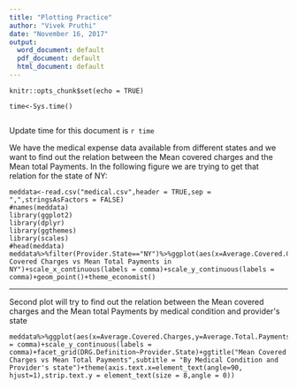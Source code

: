 ```yaml
---
title: "Plotting Practice"
author: "Vivek Pruthi"
date: "November 16, 2017"
output:
  word_document: default
  pdf_document: default
  html_document: default
---
```


```{r setup, include=FALSE}
knitr::opts_chunk$set(echo = TRUE)
```

```{r,echo=FALSE,results='hide'}
time<-Sys.time()


```

Update time for this document is `r time`

We have the medical expense data available from different states and we want to find out the relation between the Mean covered charges and the Mean total Payments. In the following figure we are trying to get that relation for the state of NY:

```{r firstplot,echo=FALSE,message=FALSE,error=FALSE,cache=TRUE}
meddata<-read.csv("medical.csv",header = TRUE,sep = ",",stringsAsFactors = FALSE)
#names(meddata)
library(ggplot2)
library(dplyr)
library(ggthemes)
library(scales)
#head(meddata)
meddata%>%filter(Provider.State=="NY")%>%ggplot(aes(x=Average.Covered.Charges,y=Average.Total.Payments))+ggtitle("Mean Covered Charges vs Mean Total Payments in NY")+scale_x_continuous(labels = comma)+scale_y_continuous(labels = comma)+geom_point()+theme_economist()
```

***

Second plot will try to find out the relation between the Mean covered charges and the Mean total Payments by medical condition and provider's state
```{r secondplot,echo=FALSE,fig.width=14,fig.height=11,cache=TRUE}
meddata%>%ggplot(aes(x=Average.Covered.Charges,y=Average.Total.Payments))+geom_point()+scale_x_continuous(labels = comma)+scale_y_continuous(labels = comma)+facet_grid(DRG.Definition~Provider.State)+ggtitle("Mean Covered Charges vs Mean Total Payments",subtitle = "By Medical Condition and Provider's state")+theme(axis.text.x=element_text(angle=90, hjust=1),strip.text.y = element_text(size = 8,angle = 0))
```



